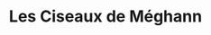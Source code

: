 ---
title: "Les Ciseaux de Méghann"
url: /bain-de-bretagne/les-ciseaux-de-meghann/
shop: coiffeur
---